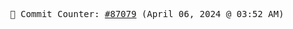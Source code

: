 <p align="center">
    <samp>
        📮 Commit Counter: <a href="https://github.com/Javascript-void0/Javascript-void0/commits/main">#87079</a> (April 06, 2024 @ 03:52 AM)
    </samp>
</p>